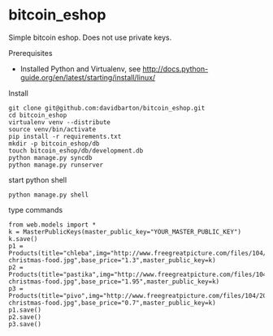 bitcoin_eshop
=============

Simple bitcoin eshop. Does not use private keys.

Prerequisites
* Installed Python and Virtualenv, see http://docs.python-guide.org/en/latest/starting/install/linux/

Install

```
git clone git@github.com:davidbarton/bitcoin_eshop.git
cd bitcoin_eshop
virtualenv venv --distribute
source venv/bin/activate
pip install -r requirements.txt
mkdir -p bitcoin_eshop/db
touch bitcoin_eshop/db/development.db
python manage.py syncdb
python manage.py runserver
```

start python shell
```
python manage.py shell
```
type commands
```
from web.models import *
k = MasterPublicKeys(master_public_key="YOUR_MASTER_PUBLIC_KEY")
k.save()
p1 = Products(title="chleba",img="http://www.freegreatpicture.com/files/104/20309-christmas-food.jpg",base_price="1.3",master_public_key=k)
p2 = Products(title="pastika",img="http://www.freegreatpicture.com/files/104/20309-christmas-food.jpg",base_price="1.95",master_public_key=k)
p3 = Products(title="pivo",img="http://www.freegreatpicture.com/files/104/20309-christmas-food.jpg",base_price="0.7",master_public_key=k)
p1.save()
p2.save()
p3.save()
```
